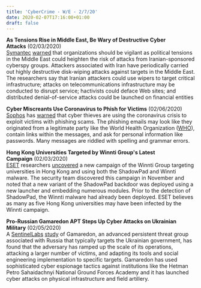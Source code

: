 ```yaml
---
title: 'CyberCrime - W/E - 2/7/20'
date: 2020-02-07T17:16:00+01:00
draft: false
---
```


**As Tensions Rise in Middle East, Be Wary of Destructive Cyber Attacks** (02/03/2020)  
[Symantec](http://www.symantec.com/) [warned](https://www.symantec.com/blogs/threat-intelligence/tensions-iran-destructive-attacks) that organizations should be vigilant as political tensions in the Middle East could heighten the risk of attacks from Iranian-sponsored cyberspy groups. Attackers associated with Iran have periodically carried out highly destructive disk-wiping attacks against targets in the Middle East. The researchers say that Iranian attackers could use wipers to target critical infrastructure; attacks on telecommunications infrastructure may be conducted to disrupt service; hactivists could deface Web sites; and distributed denial-of-service attacks could be launched on financial entities

  

**Cyber Miscreants Use Coronavirus to Phish for Victims** (02/06/2020)  
[Sophos](http://www.sophos.com/) has [warned](https://nakedsecurity.sophos.com/2020/02/05/coronavirus-safety-measures-email-is-a-phishing-scam/) that cyber thieves are using the coronavirus crisis to exploit victims with phishing scams. The phishing emails may look like they originated from a legitimate party like the World Health Organization ([WHO](http://www.who.int/en/)), contain links within the messages, and ask for personal information like passwords. Many messages are riddled with spelling and grammar errors.

  

**Hong Kong Universities Targeted by Winnti Group's Latest Campaign** (02/03/2020)  
[ESET](http://www.eset.com/) researchers [uncovered](https://www.welivesecurity.com/2020/01/31/winnti-group-targeting-universities-hong-kong/) a new campaign of the Winnti Group targeting universities in Hong Kong and using both the ShadowPad and Winnti malware. The security team discovered this campaign in November and noted that a new variant of the ShadowPad backdoor was deployed using a new launcher and embedding numerous modules. Prior to the detection of ShadowPad, the Winnti malware had already been deployed. ESET believes as many as five Hong Kong universities may have been infected by the Winnti campaign.

  

**Pro-Russian Gamaredon APT Steps Up Cyber Attacks on Ukrainian Military** (02/05/2020)  
A [SentinelLabs](https://labs.sentinelone.com/) [study](https://labs.sentinelone.com/pro-russian-cyberspy-gamaredon-intensifies-ukrainian-security-targeting/) of Gamaredon, an advanced persistent threat group associated with Russia that typically targets the Ukrainian government, has found that the adversary has ramped up the scale of its operations, attacking a larger number of victims, and adapting its tools and social engineering implementation to specific targets. Gamaredon has used sophisticated cyber espionage tactics against institutions like the Hetman Petro Sahaidachnyi National Ground Forces Academy and it has launched cyber attacks on physical infrastructure and field artillery.